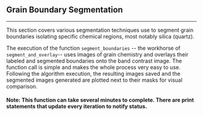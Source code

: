 ## Grain Boundary Segmentation

---

This section covers various segmentation techniques use to segment grain boundaries isolating specific chemical regions, most notably silica (quartz).

The execution of the function `segment_boundaries` -- the workhorse of `segment_and_overlay`-- uses images of grain chemistry and overlays their labeled and segmented boundaries onto the band contrast image. The function call is simple and makes the whole process very easy to use. Following the algorithm execution, the resulting images saved and the segmented images generated are plotted next to their masks for visual comparison.

#### Note: This function can take several minutes to complete. There are print statements that update every iteration to notify status.
